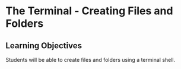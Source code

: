 # The Terminal - Creating Files and Folders

## Learning Objectives
Students will be able to create files and folders using a terminal shell.